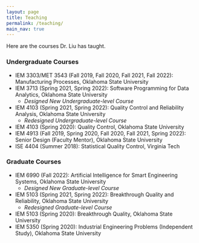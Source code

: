 ```yaml
---
layout: page
title: Teaching
permalink: /teaching/
main_nav: true
---
```


Here are the courses Dr. Liu has taught.

### Undergraduate Courses

* IEM 3303/MET 3543 (Fall 2019, Fall 2020, Fall 2021, Fall 2022): Manufacturing Processes, Oklahoma State University
* IEM 3713 (Spring 2021, Spring 2022): Software Programming for Data Analytics, Oklahoma State University
    * *Designed New Undergraduate-level Course* 
* IEM 4103 (Spring 2021, Spring 2022):  Quality Control and Reliability Analysis, Oklahoma State University
    * *Redesigned Undergraduate-level Course* 
* IEM 4103 (Spring 2020): Quality Control, Oklahoma State University
* IEM 4913 (Fall 2019, Spring 2020, Fall 2020, Fall 2021, Spring 2022): Senior Design (Faculty Mentor), Oklahoma State University
* ISE 4404 (Summer 2018): Statistical Quality Control, Virginia Tech


### Graduate Courses

* IEM 6990 (Fall 2022): Artificial Intelligence for Smart Engineering Systems, Oklahoma State University
    * *Designed New Graduate-level Course*
* IEM 5103 (Spring 2021, Spring 2022): Breakthrough Quality and Reliability, Oklahoma State University
    * *Redesigned Graduate-level Course*
* IEM 5103 (Spring 2020): Breakthrough Quality, Oklahoma State University
* IEM 5350 (Spring 2020): Industrial Engineering Problems (Independent Study), Oklahoma State University


